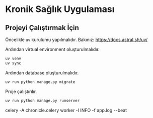 # Kronik Sağlık Uygulaması

## Projeyi Çalıştırmak İçin

Öncelikle `uv` kurulumu yapılmalıdır. Bakınız: <https://docs.astral.sh/uv/>

Ardından virtual environment oluşturulmalıdır.

```bash
uv venv
uv sync
```

Ardından database oluşturulmalıdır.

```bash
uv run python manage.py migrate
```

Proje çalıştırılır.

```bash
uv run python manage.py runserver
```


celery -A chronicle.celery worker -l INFO -f app.log --beat

